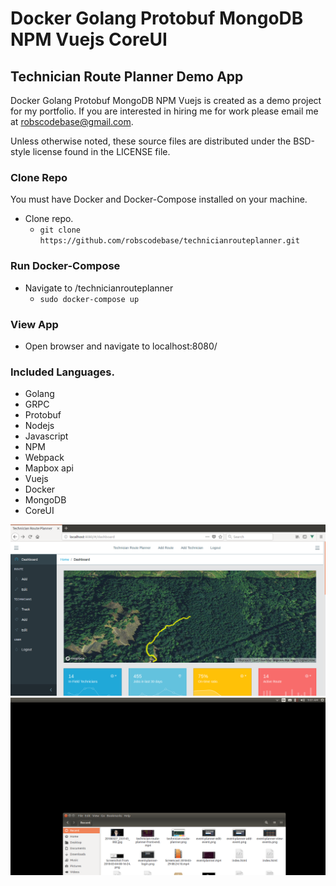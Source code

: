 #  Docker Golang Protobuf MongoDB NPM Vuejs CoreUI
## Technician Route Planner Demo App

Docker Golang Protobuf MongoDB NPM Vuejs is created as a demo project for my portfolio.
If you are interested in hiring me for work please email me at robscodebase@gmail.com.

Unless otherwise noted, these source files are distributed under the
BSD-style license found in the LICENSE file.

### Clone Repo

You must have Docker and Docker-Compose installed on your machine.
* Clone repo.
  * `git clone https://github.com/robscodebase/technicianrouteplanner.git`


### Run Docker-Compose

* Navigate to /technicianrouteplanner
  * `sudo docker-compose up`

### View App

* Open browser and navigate to localhost:8080/

### Included Languages.
* Golang
* GRPC
* Protobuf
* Nodejs
* Javascript
* NPM
* Webpack
* Mapbox api
* Vuejs
* Docker
* MongoDB
* CoreUI

![Route Planner Image 2](screenshots/technician-route-planner.png)
![Route Planner Image 1](screenshots/technician-route-planner-back.png)
